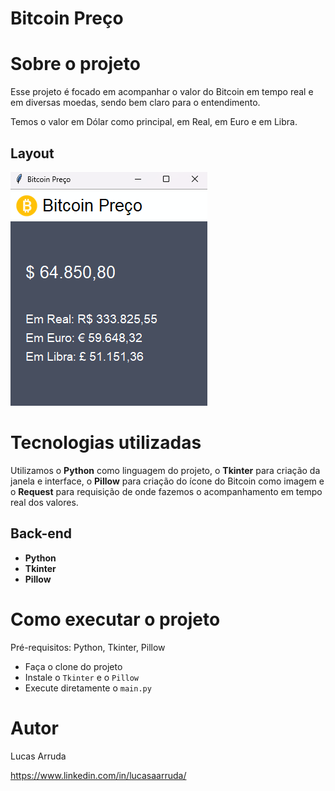 # Bitcoin Preço

# Sobre o projeto

Esse projeto é focado em acompanhar o valor do Bitcoin em tempo real e em diversas moedas, sendo bem claro para o entendimento.

Temos o valor em Dólar como principal, em Real, em Euro e em Libra.

## Layout
![Interface](https://github.com/lucasaaarruda/bitcoin_tracker/blob/main/bitcoin_tracker/images/layout-bitcoin.png)

# Tecnologias utilizadas
Utilizamos o **Python** como linguagem do projeto, o **Tkinter** para criação da janela e interface, o **Pillow** para criação do ícone do Bitcoin como imagem e o **Request** para requisição de onde fazemos o acompanhamento em tempo real dos valores.
## Back-end
- **Python**
- **Tkinter**
- **Pillow**

# Como executar o projeto
Pré-requisitos: Python, Tkinter, Pillow

- Faça o clone do projeto
- Instale o ```Tkinter``` e o ```Pillow```
- Execute diretamente o ```main.py```

# Autor

Lucas Arruda

https://www.linkedin.com/in/lucasaarruda/
